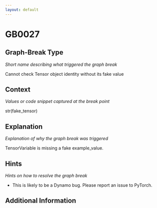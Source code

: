```yaml
---
layout: default
---
```

# GB0027

## Graph-Break Type
*Short name describing what triggered the graph break*

Cannot check Tensor object identity without its fake value

## Context
*Values or code snippet captured at the break point*

str(fake_tensor)

## Explanation
*Explanation of why the graph break was triggered*

TensorVariable is missing a fake example_value.

## Hints
*Hints on how to resolve the graph break*

- This is likely to be a Dynamo bug. Please report an issue to PyTorch.


## Additional Information

<!-- ADDITIONAL INFORMATION START - Add custom information below this line -->

<!-- ADDITIONAL INFORMATION END -->

